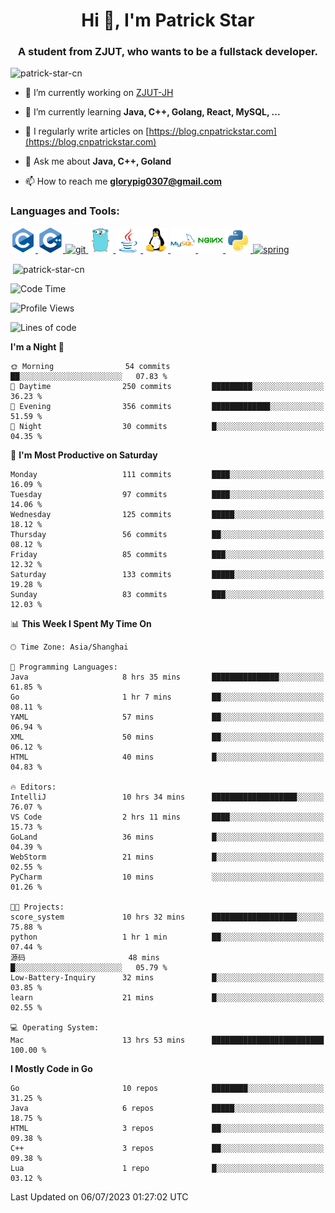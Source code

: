 <h1 align="center">Hi 👋, I'm Patrick Star</h1>
<h3 align="center">A student from ZJUT, who wants to be a fullstack developer.</h3>

<p align="left"> <img src="https://komarev.com/ghpvc/?username=patrick-star-cn&label=Profile%20views&color=0e75b6&style=flat" alt="patrick-star-cn" /> </p>

- 🔭 I’m currently working on [ZJUT-JH](https://github.com/zjutjh)

- 🌱 I’m currently learning **Java, C++, Golang, React, MySQL, ...**

- 📝 I regularly write articles on [https://blog.cnpatrickstar.com](https://blog.cnpatrickstar.com)

- 💬 Ask me about **Java, C++, Goland**

- 📫 How to reach me **glorypig0307@gmail.com**


<h3 align="left">Languages and Tools:</h3>
<p align="left"> 
  <a href="https://www.cprogramming.com/" target="_blank" rel="noreferrer"> 
    <img src="https://raw.githubusercontent.com/devicons/devicon/master/icons/c/c-original.svg" alt="c" width="40" height="40"/> 
  </a> 
  <a href="https://www.w3schools.com/cpp/" target="_blank" rel="noreferrer"> 
    <img src="https://raw.githubusercontent.com/devicons/devicon/master/icons/cplusplus/cplusplus-original.svg" alt="cplusplus" width="40" height="40"/> 
  </a> 
  <a href="https://git-scm.com/" target="_blank" rel="noreferrer"> 
    <img src="https://www.vectorlogo.zone/logos/git-scm/git-scm-icon.svg" alt="git" width="40" height="40"/> 
  </a> 
  <a href="https://golang.org" target="_blank" rel="noreferrer"> 
    <img src="https://raw.githubusercontent.com/devicons/devicon/master/icons/go/go-original.svg" alt="go" width="40" height="40"/> 
  </a> 
  <a href="https://www.java.com" target="_blank" rel="noreferrer"> 
    <img src="https://raw.githubusercontent.com/devicons/devicon/master/icons/java/java-original.svg" alt="java" width="40" height="40"/> 
  </a> 
  <a href="https://www.linux.org/" target="_blank" rel="noreferrer"> 
    <img src="https://raw.githubusercontent.com/devicons/devicon/master/icons/linux/linux-original.svg" alt="linux" width="40" height="40"/> 
  </a> 
  <a href="https://www.mysql.com/" target="_blank" rel="noreferrer"> 
    <img src="https://raw.githubusercontent.com/devicons/devicon/master/icons/mysql/mysql-original-wordmark.svg" alt="mysql" width="40" height="40"/> 
  </a> 
  <a href="https://www.nginx.com" target="_blank" rel="noreferrer"> 
    <img src="https://raw.githubusercontent.com/devicons/devicon/master/icons/nginx/nginx-original.svg" alt="nginx" width="40" height="40"/> 
  </a> 
  <a href="https://www.python.org" target="_blank" rel="noreferrer"> 
    <img src="https://raw.githubusercontent.com/devicons/devicon/master/icons/python/python-original.svg" alt="python" width="40" height="40"/> 
  </a> 
  <a href="https://spring.io/" target="_blank" rel="noreferrer"> 
    <img src="https://www.vectorlogo.zone/logos/springio/springio-icon.svg" alt="spring" width="40" height="40"/> 
  </a>
</p>

<p>&nbsp;<img align="center" src="https://github-readme-stats.vercel.app/api?username=patrick-star-cn&show_icons=true&locale=en" alt="patrick-star-cn" /></p>

<!--START_SECTION:waka-->
![Code Time](http://img.shields.io/badge/Code%20Time-335%20hrs%2048%20mins-blue)

![Profile Views](http://img.shields.io/badge/Profile%20Views-1-blue)

![Lines of code](https://img.shields.io/badge/From%20Hello%20World%20I%27ve%20Written-6.1%20million%20lines%20of%20code-blue)

**I'm a Night 🦉** 

```text
🌞 Morning                54 commits          ██░░░░░░░░░░░░░░░░░░░░░░░   07.83 % 
🌆 Daytime                250 commits         █████████░░░░░░░░░░░░░░░░   36.23 % 
🌃 Evening                356 commits         █████████████░░░░░░░░░░░░   51.59 % 
🌙 Night                  30 commits          █░░░░░░░░░░░░░░░░░░░░░░░░   04.35 % 
```
📅 **I'm Most Productive on Saturday** 

```text
Monday                   111 commits         ████░░░░░░░░░░░░░░░░░░░░░   16.09 % 
Tuesday                  97 commits          ████░░░░░░░░░░░░░░░░░░░░░   14.06 % 
Wednesday                125 commits         █████░░░░░░░░░░░░░░░░░░░░   18.12 % 
Thursday                 56 commits          ██░░░░░░░░░░░░░░░░░░░░░░░   08.12 % 
Friday                   85 commits          ███░░░░░░░░░░░░░░░░░░░░░░   12.32 % 
Saturday                 133 commits         █████░░░░░░░░░░░░░░░░░░░░   19.28 % 
Sunday                   83 commits          ███░░░░░░░░░░░░░░░░░░░░░░   12.03 % 
```


📊 **This Week I Spent My Time On** 

```text
🕑︎ Time Zone: Asia/Shanghai

💬 Programming Languages: 
Java                     8 hrs 35 mins       ███████████████░░░░░░░░░░   61.85 % 
Go                       1 hr 7 mins         ██░░░░░░░░░░░░░░░░░░░░░░░   08.11 % 
YAML                     57 mins             ██░░░░░░░░░░░░░░░░░░░░░░░   06.94 % 
XML                      50 mins             ██░░░░░░░░░░░░░░░░░░░░░░░   06.12 % 
HTML                     40 mins             █░░░░░░░░░░░░░░░░░░░░░░░░   04.83 % 

🔥 Editors: 
IntelliJ                 10 hrs 34 mins      ███████████████████░░░░░░   76.07 % 
VS Code                  2 hrs 11 mins       ████░░░░░░░░░░░░░░░░░░░░░   15.73 % 
GoLand                   36 mins             █░░░░░░░░░░░░░░░░░░░░░░░░   04.39 % 
WebStorm                 21 mins             █░░░░░░░░░░░░░░░░░░░░░░░░   02.55 % 
PyCharm                  10 mins             ░░░░░░░░░░░░░░░░░░░░░░░░░   01.26 % 

🐱‍💻 Projects: 
score_system             10 hrs 32 mins      ███████████████████░░░░░░   75.88 % 
python                   1 hr 1 min          ██░░░░░░░░░░░░░░░░░░░░░░░   07.44 % 
源码                       48 mins             █░░░░░░░░░░░░░░░░░░░░░░░░   05.79 % 
Low-Battery-Inquiry      32 mins             █░░░░░░░░░░░░░░░░░░░░░░░░   03.85 % 
learn                    21 mins             █░░░░░░░░░░░░░░░░░░░░░░░░   02.55 % 

💻 Operating System: 
Mac                      13 hrs 53 mins      █████████████████████████   100.00 % 
```

**I Mostly Code in Go** 

```text
Go                       10 repos            ████████░░░░░░░░░░░░░░░░░   31.25 % 
Java                     6 repos             █████░░░░░░░░░░░░░░░░░░░░   18.75 % 
HTML                     3 repos             ██░░░░░░░░░░░░░░░░░░░░░░░   09.38 % 
C++                      3 repos             ██░░░░░░░░░░░░░░░░░░░░░░░   09.38 % 
Lua                      1 repo              █░░░░░░░░░░░░░░░░░░░░░░░░   03.12 % 
```




 Last Updated on 06/07/2023 01:27:02 UTC
<!--END_SECTION:waka-->